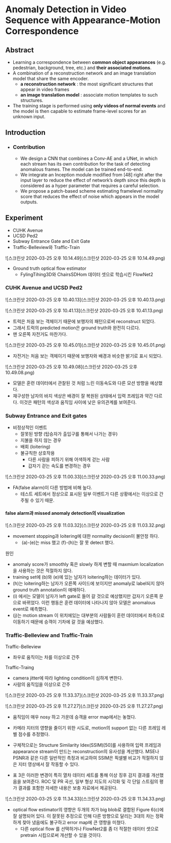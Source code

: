 # Anomaly Detection in Video Sequence with Appearance-Motion Correspondence



## Abstract

-  Learning a correspondence between **common object appearances** (e.g. pedestrian, background, tree, etc.) and **their associated motions**.
- A combination of a reconstruction network and an image translation model that share the same encoder.
  - **a reconstruction network** :  the most significant structures that appear in video frames
  - **an image translation model**  :  associate motion templates to such structures.
- The training stage is performed using **only videos of normal events** and the model is then capable to estimate frame-level scores for an unknown input.

<div style="page-break-after: always; break-after: page;"></div>

## Introduction

- ### Contribution

  - We design a CNN that combines a Conv-AE and a UNet, in which each stream has its own contribution for the task of detecting anomalous frames. The model can be trained end-to-end.
  - We integrate an Inception module modified from [48] right after the input layer to reduce the effect of network’s depth since this depth is considered as a hyper parameter that requires a careful selection.
  - We propose a patch-based scheme estimating framelevel normality score that reduces the effect of noise which appears in the model outputs.



<div style="page-break-after: always; break-after: page;"></div>

## Experiment

- CUHK Avenue
- UCSD Ped2
- Subway Entrance Gate and Exit Gate
- Traffic-Belleview와 Traffic-Train



![스크린샷 2020-03-25 오후 10.14.49](스크린샷 2020-03-25 오후 10.14.49.png)



- Ground truth optical flow estimator
  - FylingTihing3D와 ChairsSDHom 데이터 셋으로 학습시킨  FlowNet2



<div style="page-break-after: always; break-after: page;"></div>

### CUHK Avenue and UCSD Ped2



![스크린샷 2020-03-25 오후 10.40.13](스크린샷 2020-03-25 오후 10.40.13.png)

![스크린샷 2020-03-25 오후 10.41.13](스크린샷 2020-03-25 오후 10.41.13.png)

- 트럭은 처음 보는 객체이기 때문에 보행자의 패턴으로써 reconstruct 되었다.
- 그래서 트럭의 predicted motion은 ground truth와 완전히 다르다.
- 맨 오른쪽 자전거도 마찬가다.



![스크린샷 2020-03-25 오후 10.45.01](스크린샷 2020-03-25 오후 10.45.01.png)



- 자전거는 처음 보는 객체이기 때문에 보행자와 배경과 비슷한 밝기로 표시 되었다.

![스크린샷 2020-03-25 오후 10.49.08](스크린샷 2020-03-25 오후 10.49.08.png)



- 모델은 훈련 데이터에서 관찰된 것 처럼 느린 이동속도와 다른 모션 방향을 예상했다.
- 재구성한 남자의 바지 색상은 배경이 잘 복원된 상태에서 입력 프레임과 약간 다르다. 이것은 패턴의 색상과 움직임 사이에 낮은 유의관계를 보여준다.

<div style="page-break-after: always; break-after: page;"></div>

### Subway Entrance and Exit gates



- 비정상적인 이벤트
  - 잘못된 방향 (탑승자가 출입구를 통해서 나가는 경우)
  - 지불을 하지 않는 경우
  - 배회 (loitering)
  - 불규칙한 상호작용
    - 다른 사람을 피하기 위해 어색하게 걷는 사람
    - 갑자기 걷는 속도를 변경하는 경우



![스크린샷 2020-03-25 오후 11.00.33](스크린샷 2020-03-25 오후 11.00.33.png)



- FA(false alarm)이 다른 방법에 비해 높다. 
  - 테스트 세트에서 정상으로 표시된 일부 이벤트가 다른 상황에서는 이상으로 간주될 수 있기 때문.



#### false alarm과 missed anomaly detection의 visualization

![스크린샷 2020-03-25 오후 11.03.32](스크린샷 2020-03-25 오후 11.03.32.png)

- movement stopping과 loitering에 대한 normality decision이 불안정 하다.
  -  (a)-(e)는 miss 했고 (f)-(h)는 잘 못 detect 했다.





원인

- anomaly score가 smoothly 혹은 slowly 하게 변할 때  maxmium localization을 사용하는 것은 적절하지 않다.
- training set에 (b)와 (e)에 있는 남자가 loitering하는 데이터가 있다. 
- (h)는 loitering하는 남자가 오른쪽 사이드에 보이지만 anomaly로 label되지 않아 ground truth annotation이 애매하다.
- (i)  에서는 모델이 남자가 left gate로 들어 갈 것으로 예상했지만 갑자기 오른쪽 문으로 바뀌었다. 이런 행동은 훈련 데이터에 나타나지 않아 모델은 anomalous event로 예측했다.
- (j)는 motion stream 이 위치에있는 대부분의 사람들이 훈련 데이터에서 좌측으로 이동하기 때문에 승객이 기차에 갈 것을 예상했다. 



<div style="page-break-after: always; break-after: page;"></div>

### Traffic-Belleview and Traffic-Train



Traffic-Belleview

- 좌우로 움직이는 차를 이상으로 간주



Traffic-Traing

- camera jitter에 따라 lighting condition이 심하게 변한다.
- 사람의 움직임을 이상으로 간주



![스크린샷 2020-03-25 오후 11.33.37](스크린샷 2020-03-25 오후 11.33.37.png)



![스크린샷 2020-03-25 오후 11.27.27](스크린샷 2020-03-25 오후 11.27.27.png)

- 움직임이 매우 nosy 하고 가운데 승객을 error map에서는 놓쳤다. 



- 카메라 지터의 영향을 줄이기 위한 시도로, motion의 support 없는 다른 프레임 레벨 점수를 추정했다. 
- 구체적으로는 Structure Similarity Idex(SSIM)[50]를 사용하여 입력 프레임과  appearance stream이 만드는 reconstruction의 유사성을 계산했다. MSE나 PSNR과 같은 다른 일반적인 측정과 비교하여 SSIM은 픽셀별 비교가 적절하지 않은 지터 영상에서 잘 작동할 수 있다.
- 표 3은 이러한 변경이 특히 열차 데이터 세트를 통해 이상 징후 감지 결과를 개선했음을 보여준다. ROC 및 PR 곡선, 일부 형상 지도의 시각화 및 각 단일 스트림의 평가 결과를 포함한 자세한 내용은 보충 자료에서 제공된다.



![스크린샷 2020-03-25 오후 11.34.33](스크린샷 2020-03-25 오후 11.34.33.png)

- optical flow estimator의 영향은 두개의 차가 big blob로 결합된 Figure 6(c)에 잘 설명되어 있다. 이 잘못된 추정으로 인해 다른 방향으로 달리는 3대의 차는 정확하게 찾아 냈음에도 불구하고 error map에 큰 영향을 미쳤다.
  - 다른 optical flow 를 선택하거나 FlowNet2를 좀 더 적절한 데이터 셋으로 pretrain 시킴으로써 개선할 수 있을 것이다.





